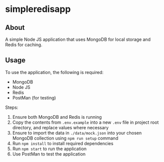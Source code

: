 # simpleredisapp


## About

A simple Node JS application that uses MongoDB for local storage and Redis for caching.


## Usage

To use the application, the following is required:
- MongoDB
- Node JS
- Redis
- PostMan (for testing)

Steps: 
1. Ensure both MongoDB and Redis is running
2. Copy the contents from `.env.example` into a new `.env` file in project root directory, and replace values where necessary
3. Ensure to import the data in `./data/mock.json` into your chosen MongoDB collection using `npm run setup` command
4. Run `npm install` to install required dependencies
5. Run `npm start` to run the application
6. Use PostMan to test the application

